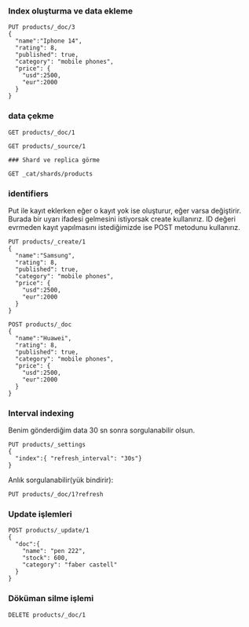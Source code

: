 ### Index oluşturma ve data ekleme
```
PUT products/_doc/3
{
  "name":"Iphone 14",
  "rating": 8,
  "published": true,
  "category": "mobile phones",
  "price": {
    "usd":2500,
    "eur":2000
  }
}
```

### data çekme
```
GET products/_doc/1

GET products/_source/1

### Shard ve replica görme

GET _cat/shards/products
```
### identifiers

Put ile kayıt eklerken eğer o kayıt yok ise oluşturur, eğer varsa değiştirir. Burada bir uyarı ifadesi gelmesini istiyorsak create kullanırız. ID değeri evrmeden kayıt yapılmasını istediğimizde ise POST metodunu kullanırız.
```
PUT products/_create/1
{
  "name":"Samsung",
  "rating": 8,
  "published": true,
  "category": "mobile phones",
  "price": {
    "usd":2500,
    "eur":2000
  }
}
```
```
POST products/_doc
{
  "name":"Huawei",
  "rating": 8,
  "published": true,
  "category": "mobile phones",
  "price": {
    "usd":2500,
    "eur":2000
  }
}
```
### Interval indexing
Benim gönderdiğim data 30 sn sonra sorgulanabilir olsun.
```
PUT products/_settings
{
  "index":{ "refresh_interval": "30s"}
}
```
Anlık sorgulanabilir(yük bindirir):
```
PUT products/_doc/1?refresh
```

### Update işlemleri
```
POST products/_update/1
{
  "doc":{
    "name": "pen 222",
    "stock": 600,
    "category": "faber castell"
  }
}
```
### Döküman silme işlemi
```
DELETE products/_doc/1
```

```
```

```
```

```
```

```
```

```
```

```
```

```
```

```
```

```
```

```
```

```
```

```
```

```
```

```
```


```
```



```
```